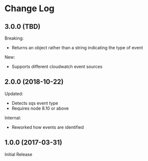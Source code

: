 # Change Log

## 3.0.0 (TBD)

Breaking:

* Returns an object rather than a string indicating the type of event

New:

* Supports different cloudwatch event sources

## 2.0.0 (2018-10-22)

Updated:

* Detects sqs event type
* Requires node 8.10 or above

Internal:

* Reworked how events are identified


## 1.0.0 (2017-03-31)

Initial Release
